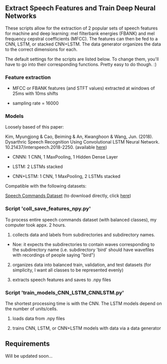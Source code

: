  
## Extract Speech Features and Train Deep Neural Networks

These scripts allow for the extraction of 2 popular sets of speech features for machine and deep learning: mel filterbank energies (FBANK) and mel frequency cepstral coefficients (MFCC). The features can then be fed to a CNN, LSTM, or stacked CNN+LSTM. The data generator organizes the data to the correct dimensions for each. 

The default settings for the scripts are listed below. To change them, you'll have to go into their corresponding functions. Pretty easy to do though. :)

### Feature extraction

* MFCC or FBANK features (and STFT values) extracted at windows of 25ms with 10ms shifts

* sampling rate = 16000

### Models

Loosely based of this paper: 

Kim, Myungjong & Cao, Beiming & An, Kwanghoon & Wang, Jun. (2018). Dysarthric Speech Recognition Using Convolutional LSTM Neural Network. 10.21437/interspeech.2018-2250. (available <a href="https://www.researchgate.net/publication/327350843_Dysarthric_Speech_Recognition_Using_Convolutional_LSTM_Neural_Network/related">here</a>)

* CNNN: 1 CNN, 1 MaxPooling, 1 Hidden Dense Layer

* LSTM: 2 LSTMs stacked

* CNN+LSTM: 1 CNN, 1 MaxPooling, 2 LSTMs stacked


Compatible with the following datasets:

<a href="https://ai.googleblog.com/2017/08/launching-speech-commands-dataset.html">Speech Commands Dataset</a> (to download directly, click <a href="download.tensorflow.org/data/speech_commands_v0.01.tar.gz">here</a>)


### Script 'coll_save_features_npy.py'

To process entire speech commands dataset (with balanced classes), my computer took appx. 2 hours.

1) collects data and labels from subdirectories and subdirectory names.

* Noe: it expects the subdirectories to contain waves corresponding to the subdirectory name (i.e. subdirectory 'bird' should have wavefiles with recordings of people saying "bird")

2) organizes data into balanced train, validation, and test datasets (for simplicity, I want all classes to be represented evenly)

3) extracts speech features and saves to .npy files

### Script 'train_models_CNN_LSTM_CNNLSTM.py'

The shortest processing time is with the CNN. The LSTM models depend on the number of units/cells.

1) loads data from .npy files

2) trains CNN, LSTM, or CNN+LSTM models with data via a data generator


## Requirements

Will be updated soon...

